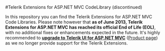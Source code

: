 #Telerik Extensions for ASP.NET MVC CodeLibrary (discontinued)

In this repository you can find the Telerik Extensions for ASP.NET MVC Code Libraries. Please note however that **as of June 2013, Telerik Extensions for ASP.NET MVC has reached its official End of Life (EOL)**, with no additional fixes or enhancements expected in the future. It's highly recommended to **[upgrade to Telerik UI for ASP.NET MVC](http://docs.telerik.com/kendo-ui/getting-started/using-kendo-with/aspnet-mvc/migration/migrating-from-telerik-extensions-for-aspnet-mvc)** ([Product page](http://www.telerik.com/)) as we no longer provide support for the Telerik Extensions.